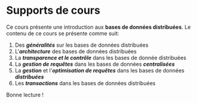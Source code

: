 # Supports de cours

Ce cours présente une introduction aux **bases de données distribuées**.
Le contenu de ce cours se présente comme suit:
1. Des ***généralités*** sur les bases de données distribuées
2. L'***architecture*** des bases de données distribuées
3. La ***transparence et le contrôle*** dans les bases de donnée distribuées
4. La ***gestion de requêtes*** dans les bases de données ***centralisées***
5. La ***gestion*** et l'***optimisation de requêtes*** dans les bases de données ***distribuées***
6. Les ***transactions*** dans les bases de données distribuées


Bonne lecture !
